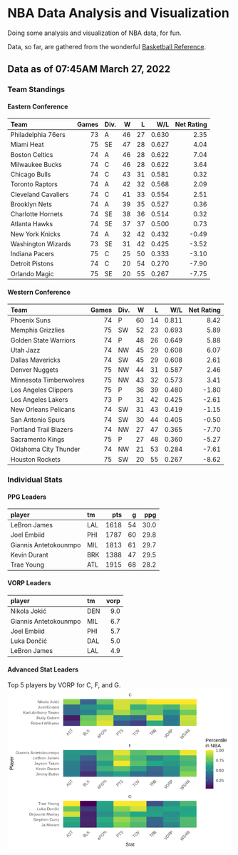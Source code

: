 # NBA Data Analysis and Visualization

Doing some analysis and visualization of NBA data, for fun.

Data, so far, are gathered from the wonderful [Basketball
Reference](https://www.basketball-reference.com/).

## Data as of 07:45AM March 27, 2022

### Team Standings

#### Eastern Conference

| Team                | Games | Div. |  W |  L |   W/L | Net Rating |
| :------------------ | ----: | :--- | -: | -: | ----: | ---------: |
| Philadelphia 76ers  |    73 | A    | 46 | 27 | 0.630 |       2.35 |
| Miami Heat          |    75 | SE   | 47 | 28 | 0.627 |       4.04 |
| Boston Celtics      |    74 | A    | 46 | 28 | 0.622 |       7.04 |
| Milwaukee Bucks     |    74 | C    | 46 | 28 | 0.622 |       3.64 |
| Chicago Bulls       |    74 | C    | 43 | 31 | 0.581 |       0.32 |
| Toronto Raptors     |    74 | A    | 42 | 32 | 0.568 |       2.09 |
| Cleveland Cavaliers |    74 | C    | 41 | 33 | 0.554 |       2.51 |
| Brooklyn Nets       |    74 | A    | 39 | 35 | 0.527 |       0.36 |
| Charlotte Hornets   |    74 | SE   | 38 | 36 | 0.514 |       0.32 |
| Atlanta Hawks       |    74 | SE   | 37 | 37 | 0.500 |       0.73 |
| New York Knicks     |    74 | A    | 32 | 42 | 0.432 |     \-0.49 |
| Washington Wizards  |    73 | SE   | 31 | 42 | 0.425 |     \-3.52 |
| Indiana Pacers      |    75 | C    | 25 | 50 | 0.333 |     \-3.10 |
| Detroit Pistons     |    74 | C    | 20 | 54 | 0.270 |     \-7.90 |
| Orlando Magic       |    75 | SE   | 20 | 55 | 0.267 |     \-7.75 |

#### Western Conference

| Team                   | Games | Div. |  W |  L |   W/L | Net Rating |
| :--------------------- | ----: | :--- | -: | -: | ----: | ---------: |
| Phoenix Suns           |    74 | P    | 60 | 14 | 0.811 |       8.42 |
| Memphis Grizzlies      |    75 | SW   | 52 | 23 | 0.693 |       5.89 |
| Golden State Warriors  |    74 | P    | 48 | 26 | 0.649 |       5.88 |
| Utah Jazz              |    74 | NW   | 45 | 29 | 0.608 |       6.07 |
| Dallas Mavericks       |    74 | SW   | 45 | 29 | 0.608 |       2.61 |
| Denver Nuggets         |    75 | NW   | 44 | 31 | 0.587 |       2.46 |
| Minnesota Timberwolves |    75 | NW   | 43 | 32 | 0.573 |       3.41 |
| Los Angeles Clippers   |    75 | P    | 36 | 39 | 0.480 |     \-1.80 |
| Los Angeles Lakers     |    73 | P    | 31 | 42 | 0.425 |     \-2.61 |
| New Orleans Pelicans   |    74 | SW   | 31 | 43 | 0.419 |     \-1.15 |
| San Antonio Spurs      |    74 | SW   | 30 | 44 | 0.405 |     \-0.50 |
| Portland Trail Blazers |    74 | NW   | 27 | 47 | 0.365 |     \-7.70 |
| Sacramento Kings       |    75 | P    | 27 | 48 | 0.360 |     \-5.27 |
| Oklahoma City Thunder  |    74 | NW   | 21 | 53 | 0.284 |     \-7.61 |
| Houston Rockets        |    75 | SW   | 20 | 55 | 0.267 |     \-8.62 |

### Individual Stats

#### PPG Leaders

| player                | tm  |  pts |  g |  ppg |
| :-------------------- | :-- | ---: | -: | ---: |
| LeBron James          | LAL | 1618 | 54 | 30.0 |
| Joel Embiid           | PHI | 1787 | 60 | 29.8 |
| Giannis Antetokounmpo | MIL | 1813 | 61 | 29.7 |
| Kevin Durant          | BRK | 1388 | 47 | 29.5 |
| Trae Young            | ATL | 1915 | 68 | 28.2 |

#### VORP Leaders

| player                | tm  | vorp |
| :-------------------- | :-- | ---: |
| Nikola Jokić          | DEN |  9.0 |
| Giannis Antetokounmpo | MIL |  6.7 |
| Joel Embiid           | PHI |  5.7 |
| Luka Dončić           | DAL |  5.0 |
| LeBron James          | LAL |  4.9 |

#### Advanced Stat Leaders

Top 5 players by VORP for C, F, and G.
![](README_files/figure-gfm/README-unnamed-chunk-7-1.png)<!-- -->

